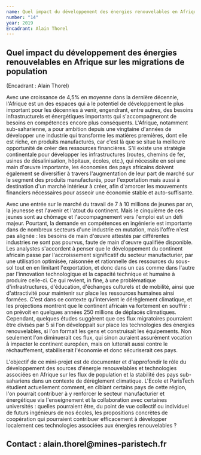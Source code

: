 ```yaml
---
name: Quel impact du développement des énergies renouvelables en Afrique sur les migrations de population
number: "14"
year: 2019
Encadrant: Alain Thorel
---
```

## Quel impact du développement des énergies renouvelables en Afrique sur les migrations de population

(Encadrant : Alain Thorel)

Avec une croissance de 4,5% en moyenne dans la dernière décennie,
l'Afrique est un des espaces qui a le potentiel de développement le plus
important pour les décennies à venir, engendrant, entre autres, des
besoins infrastructurels et énergétiques importants qui s'accompagneront
de besoins en compétences encore plus conséquents. L'Afrique, notamment
sub-saharienne, a pour ambition depuis une vingtaine d\'années de
développer une industrie qui transforme les matières premières, dont
elle est riche, en produits manufacturés, car c'est là que se situe la
meilleure opportunité de créer des ressources financières. S\'il existe
une stratégie continentale pour développer les infrastructures (routes,
chemins de fer, usines de désalinisation, hôpitaux, écoles, etc.), qui
nécessite en soi une main d'œuvre importante, les économies des pays
africains doivent également se diversifier à travers l'augmentation de
leur part de marché sur le segment des produits manufacturés, pour
l\'exportation mais aussi à destination d\'un marché intérieur à créer,
afin d\'amorcer les mouvements financiers nécessaires pour asseoir une
économie stable et auto-suffisante.

Avec une entrée sur le marché du travail de 7 à 10 millions de jeunes
par an, la jeunesse est l\'avenir et l\'atout du continent. Mais le
cinquième de ces jeunes sont au chômage et l'accompagnement vers
l'emploi est un défi majeur. Pourtant, la demande en compétences en
ingénierie est importante dans de nombreux secteurs d'une industrie en
mutation, mais l'offre n'est pas alignée : les besoins de main d'œuvre
attestés par différentes industries ne sont pas pourvus, faute de main
d'œuvre qualifiée disponible. Les analystes s\'accordent à penser que le
développement du continent africain passe par l\'accroissement
significatif du secteur manufacturier, par une utilisation optimisée,
raisonnée et rationnelle des ressources du sous-sol tout en en limitant
l\'exportation, et donc dans un cas comme dans l\'autre par
l\'innovation technologique et la capacité technique et humaine à
produire celle-ci. Ce qui revient, in fine, à une problématique
d\'infrastructures, d\'éducation, d\'échanges culturels et de mobilité,
ainsi que d\'attractivité pour maintenir sur place les ressources
humaines ainsi formées. C\'est dans ce contexte qu\'intervient le
dérèglement climatique, et les projections montrent que le continent
africain va fortement en souffrir : on prévoit en quelques années 250
millions de déplacés climatiques. Cependant, quelques études suggèrent
que ces flux migratoires pourraient être divisés par 5 si l\'on
développait sur place les technologies des énergies renouvelables, si
l\'on formait les gens et construisait les équipements. Non seulement
l\'on diminuerait ces flux, qui sinon auraient assurément vocation à
impacter le continent européen, mais on lutterait aussi contre le
réchauffement, stabiliserait l\'économie et donc sécuriserait ces pays.

L\'objectif de ce mini-projet est de documenter et d\'approfondir le
rôle du développement des sources d\'énergie renouvelables et
technologies associées en Afrique sur les flux de population et la
stabilité des pays sub-sahariens dans un contexte de dérèglement
climatique. L\'Ecole et ParisTech étudient actuellement comment, en
ciblant certains pays de cette région, l\'on pourrait contribuer à y
renforcer le secteur manufacturier et énergétique via l\'enseignement et
la collaboration avec certaines universités : quelles pourraient être,
du point de vue collectif ou individuel de futurs ingénieurs de nos
écoles, les propositions concrètes de coopération qui pourraient
contribuer efficacement à développer localement ces technologies
associées aux énergies renouvelables ?

## Contact : alain.thorel\@mines-paristech.fr
